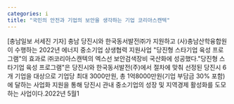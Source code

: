 ```yaml
---
categories: i
title: "국민의 안전과 기업의 보안을 생각하는 기업 코리아스캔텍"
---
```

[충남일보 서세진 기자] 충남 당진시와 한국동서발전㈜가 지원하고 (사)충남산학융합원이 수행하는 2022년 에너지 중소기업 상생협력 지원사업 "당진형 스타기업 육성 프로그램"의 효과로 ㈜코리아스캔텍의 엑스선 보안검색장비 국산화에 성공했다."당진형 스타기업 육성 프로그램"은 당진시와 한국동서발전(주)에서 절차에 맞춰 선정된 당진시 6개 기업을 대상으로 기업당 최대 3000만원, 총 1억8000만원(기업 부담금 30% 포함)에 달하는 사업화 지원을 통해 당진시 관내 중소기업의 성장 및 지역경제 활성화를 도모하는 사업이다.2022년 5월1